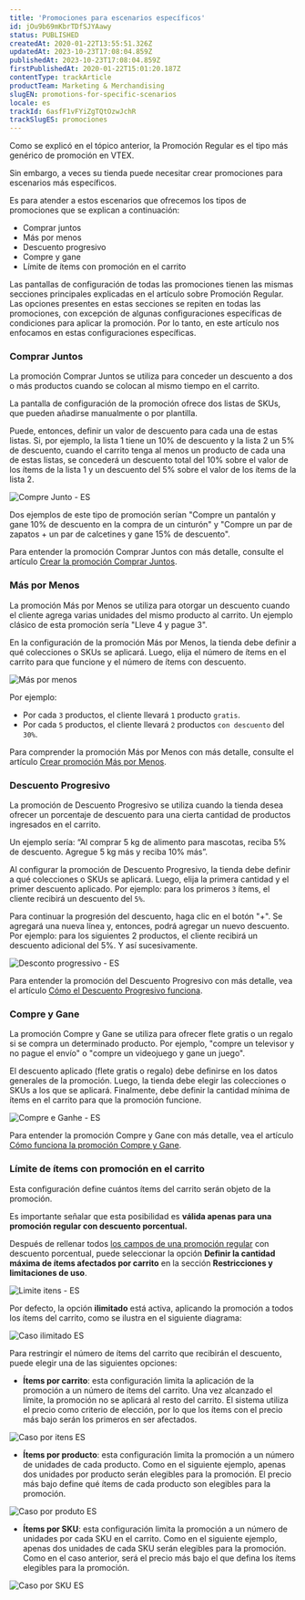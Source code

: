 ```yaml
---
title: 'Promociones para escenarios específicos'
id: jOu9b69mKbrTDfSJYAawy
status: PUBLISHED
createdAt: 2020-01-22T13:55:51.326Z
updatedAt: 2023-10-23T17:08:04.859Z
publishedAt: 2023-10-23T17:08:04.859Z
firstPublishedAt: 2020-01-22T15:01:20.187Z
contentType: trackArticle
productTeam: Marketing & Merchandising
slugEN: promotions-for-specific-scenarios
locale: es
trackId: 6asfF1vFYiZgTQtOzwJchR
trackSlugES: promociones
---
```


Como se explicó en el tópico anterior, la Promoción Regular es el tipo más genérico de promoción en VTEX.

Sin embargo, a veces su tienda puede necesitar crear promociones para escenarios más específicos.

Es para atender a estos escenarios que ofrecemos los tipos de promociones que se explican a continuación:

- Comprar juntos
- Más por menos
- Descuento progresivo
- Compre y gane
- Límite de ítems con promoción en el carrito 

<div class="alert alert-info">
Las pantallas de configuración de todas las promociones tienen las mismas secciones principales explicadas en el artículo sobre Promoción Regular. Las opciones presentes en estas secciones se repiten en todas las promociones, con excepción de algunas configuraciones específicas de condiciones para aplicar la promoción. Por lo tanto, en este artículo nos enfocamos en estas configuraciones específicas.
</div>

### Comprar Juntos

La promoción Comprar Juntos se utiliza para conceder un descuento a dos o más productos cuando se colocan al mismo tiempo en el carrito.

La pantalla de configuración de la promoción ofrece dos listas de SKUs, que pueden añadirse manualmente o por plantilla.

Puede, entonces, definir un valor de descuento para cada una de estas listas. Si, por ejemplo, la lista 1 tiene un 10% de descuento y la lista 2 un 5% de descuento, cuando el carrito tenga al menos un producto de cada una de estas listas, se concederá un descuento total del 10% sobre el valor de los ítems de la lista 1 y un descuento del 5% sobre el valor de los ítems de la lista 2.

![Compre Junto - ES](https://raw.githubusercontent.com/vtexdocs/help-center-content/refs/heads/main/docs/es/tracks/promotions/promociones-para-escenarios-especificos_1.png)

Dos ejemplos de este tipo de promoción serían "Compre un pantalón y gane 10% de descuento en la compra de un cinturón" y "Compre un par de zapatos + un par de calcetines y gane 15% de descuento".

Para entender la promoción Comprar Juntos con más detalle, consulte el artículo <a href="https://help.vtex.com/es/tutorial/comprar-juntos--tutorials_323">Crear la promoción Comprar Juntos</a>.

### Más por Menos

La promoción Más por Menos se utiliza para otorgar un descuento cuando el cliente agrega varias unidades del mismo producto al carrito. Un ejemplo clásico de esta promoción sería "Lleve 4 y pague 3".

En la configuración de la promoción Más por Menos, la tienda debe definir a qué colecciones o SKUs se aplicará. Luego, elija el número de ítems en el carrito para que funcione y el número de ítems con descuento.

![Más por menos](https://raw.githubusercontent.com/vtexdocs/help-center-content/refs/heads/main/docs/es/tracks/promotions/promociones-para-escenarios-especificos_2.png)

Por ejemplo:

- Por cada `3` productos, el cliente llevará `1` producto `gratis`.
- Por cada `5` productos, el cliente llevará `2` productos `con descuento` del `30%`.

Para comprender la promoción Más por Menos con más detalle, consulte el artículo <a href="https://help.vtex.com/es/tutorial/crear-promocion-mas-por-menos--tutorials_325">Crear promoción Más por Menos</a>.

### Descuento Progresivo

La promoción de Descuento Progresivo se utiliza cuando la tienda desea ofrecer un porcentaje de descuento para una cierta cantidad de productos ingresados en el carrito.

Un ejemplo sería: “Al comprar 5 kg de alimento para mascotas, reciba 5% de descuento. Agregue 5 kg más y reciba 10% más”.

Al configurar la promoción de Descuento Progresivo, la tienda debe definir a qué colecciones o SKUs se aplicará. Luego, elija la primera cantidad y el primer descuento aplicado. Por ejemplo: para los primeros `3` ítems, el cliente recibirá un descuento del `5%`.

Para continuar la progresión del descuento, haga clic en el botón "+". Se agregará una nueva línea y, entonces, podrá agregar un nuevo descuento. Por ejemplo: para los siguientes 2 productos, el cliente recibirá un descuento adicional del 5%. Y así sucesivamente.

![Desconto progressivo - ES](https://raw.githubusercontent.com/vtexdocs/help-center-content/refs/heads/main/docs/es/tracks/promotions/promociones-para-escenarios-especificos_3.png)

Para entender la promoción del Descuento Progresivo con más detalle, vea el artículo <a href="https://help.vtex.com/es/tutorial/descuento-progresivo--tutorials_324">Cómo el Descuento Progresivo funciona</a>.

### Compre y Gane

La promoción Compre y Gane se utiliza para ofrecer flete gratis o un regalo si se compra un determinado producto. Por ejemplo, "compre un televisor y no pague el envío" o "compre un videojuego y gane un juego".

El descuento aplicado (flete gratis o regalo) debe definirse en los datos generales de la promoción. Luego, la tienda debe elegir las colecciones o SKUs a los que se aplicará. Finalmente, debe definir la cantidad mínima de ítems en el carrito para que la promoción funcione.

![Compre e Ganhe - ES](https://raw.githubusercontent.com/vtexdocs/help-center-content/refs/heads/main/docs/es/tracks/promotions/promociones-para-escenarios-especificos_4.png)

Para entender la promoción Compre y Gane con más detalle, vea el artículo  <a href="https://help.vtex.com/es/tutorial/compre-y-gane--tutorials_322">Cómo funciona la promoción Compre y Gane</a>.

### Límite de ítems con promoción en el carrito  

Esta configuración define cuántos ítems del carrito serán objeto de la promoción.

<div class="alert alert-warning">
Es importante señalar que esta posibilidad es <strong>válida apenas para una promoción regular con descuento porcentual.</strong>
</div>

Después de rellenar todos [los campos de una promoción regular](/es/tutorial/regular-promotion--tutorials_327) con descuento porcentual, puede seleccionar la opción __Definir la cantidad máxima de ítems afectados por carrito__ en la sección __Restricciones y limitaciones de uso__.

![Limite itens - ES](https://raw.githubusercontent.com/vtexdocs/help-center-content/refs/heads/main/docs/es/tracks/promotions/promociones-para-escenarios-especificos_5.png)

Por defecto, la opción __ilimitado__ está activa, aplicando la promoción a todos los ítems del carrito, como se ilustra en el siguiente diagrama:

![Caso ilimitado ES](https://raw.githubusercontent.com/vtexdocs/help-center-content/refs/heads/main/docs/es/tracks/promotions/promociones-para-escenarios-especificos_6.png)

Para restringir el número de ítems del carrito que recibirán el descuento, puede elegir una de las siguientes opciones:

- __Ítems por carrito__: esta configuración limita la aplicación de la promoción a un número de ítems del carrito. Una vez alcanzado el límite, la promoción no se aplicará al resto del carrito. El sistema utiliza el precio como criterio de elección, por lo que los ítems con el precio más bajo serán los primeros en ser afectados.

![Caso por itens ES](https://raw.githubusercontent.com/vtexdocs/help-center-content/refs/heads/main/docs/es/tracks/promotions/promociones-para-escenarios-especificos_7.png)

- __Ítems por producto__: esta configuración limita la promoción a un número de unidades de cada producto. Como en el siguiente ejemplo, apenas dos unidades por producto serán elegibles para la promoción. El precio más bajo define qué ítems de cada producto son elegibles para la promoción.

![Caso por produto ES](https://raw.githubusercontent.com/vtexdocs/help-center-content/refs/heads/main/docs/es/tracks/promotions/promociones-para-escenarios-especificos_8.png)

- __Ítems por SKU__: esta configuración limita la promoción a un número de unidades por cada SKU en el carrito. Como en el siguiente ejemplo, apenas dos unidades de cada SKU serán elegibles para la promoción. Como en el caso anterior, será el precio más bajo el que defina los ítems elegibles para la promoción.

![Caso por SKU ES](https://raw.githubusercontent.com/vtexdocs/help-center-content/refs/heads/main/docs/es/tracks/promotions/promociones-para-escenarios-especificos_9.png)
